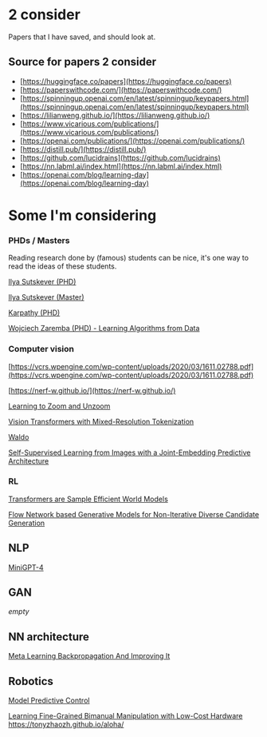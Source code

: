 # 2 consider
Papers that I have saved, and should look at.

## Source for papers 2 consider
- [https://huggingface.co/papers](https://huggingface.co/papers)
- [https://paperswithcode.com/](https://paperswithcode.com/)
- [https://spinningup.openai.com/en/latest/spinningup/keypapers.html](https://spinningup.openai.com/en/latest/spinningup/keypapers.html)
- [https://lilianweng.github.io/](https://lilianweng.github.io/)
- [https://www.vicarious.com/publications/](https://www.vicarious.com/publications/)
- [https://openai.com/publications/](https://openai.com/publications/)
- [https://distill.pub/](https://distill.pub/)
- [https://github.com/lucidrains](https://github.com/lucidrains)
- [https://nn.labml.ai/index.html](https://nn.labml.ai/index.html)
- [https://openai.com/blog/learning-day](https://openai.com/blog/learning-day)

# Some I'm considering

###  PHDs / Masters
Reading research done by (famous) students can be nice, it's one way to read the ideas of these students. 

[Ilya Sutskever (PHD)](http://www.cs.utoronto.ca/~ilya/pubs/ilya_sutskever_phd_thesis.pdf)

[Ilya Sutskever (Master)](http://www.cs.utoronto.ca/~ilya/MS_thesis/ms_body.pdf)

[Karpathy (PHD)](https://cs.stanford.edu/people/karpathy/main.pdf)

[Wojciech Zaremba (PHD) - Learning Algorithms from Data](https://cs.nyu.edu/media/publications/zaremba_wojciech.pdf)

### Computer vision
[https://vcrs.wpengine.com/wp-content/uploads/2020/03/1611.02788.pdf](https://vcrs.wpengine.com/wp-content/uploads/2020/03/1611.02788.pdf)

[https://nerf-w.github.io/](https://nerf-w.github.io/)

[Learning to Zoom and Unzoom](https://arxiv.org/pdf/2303.15390.pdf)

[Vision Transformers with Mixed-Resolution Tokenization ](https://arxiv.org/abs/2304.00287)

[Waldo](https://arxiv.org/pdf/2211.14308.pdf)

[Self-Supervised Learning from Images with a Joint-Embedding Predictive Architecture](https://arxiv.org/pdf/2301.08243.pdf)

### RL 
[Transformers are Sample Efficient World Models](https://arxiv.org/pdf/2209.00588.pdf)

[Flow Network based Generative Models for Non-Iterative Diverse Candidate Generation](https://arxiv.org/pdf/2106.04399.pdf)


## NLP 
[MiniGPT-4](https://github.com/Vision-CAIR/MiniGPT-4)

## GAN
*empty*

## NN architecture
[Meta Learning Backpropagation And Improving It](https://arxiv.org/pdf/2012.14905.pdf)


## Robotics
[Model Predictive Control](https://folk.ntnu.no/skoge/vgprosessregulering/papers-pensum/seborg-c20ModelPredictiveControl.pdf)

[Learning Fine-Grained Bimanual Manipulation with Low-Cost Hardware](https://tonyzhaozh.github.io/aloha/aloha.pdf)
https://tonyzhaozh.github.io/aloha/


